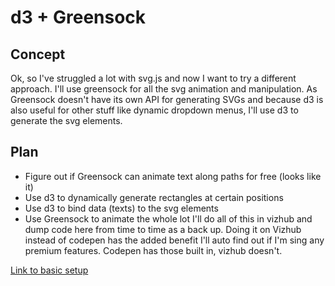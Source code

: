 # d3 + Greensock

## Concept
Ok, so I've struggled a lot with svg.js and now I want to try a different approach. I'll use greensock for all the svg animation and manipulation. As Greensock doesn't have its own API for generating SVGs and because d3 is also useful for other stuff like dynamic dropdown menus, I'll use d3 to generate the svg elements.

## Plan
- Figure out if Greensock can animate text along paths for free (looks like it)
- Use d3 to dynamically generate rectangles at certain positions
- Use d3 to bind data (texts) to the svg elements
- Use Greensock to animate the whole lot
I'll do all of this in vizhub and dump code here from time to time as a back up. Doing it on Vizhub instead of codepen has the added benefit I'll auto find out if I'm sing any premium features. Codepen has those built in, vizhub doesn't.

[Link to basic setup](https://vizhub.com/Razpudding/2e2ed0da09f1427696e53734e901bf47?edit=files&file=index.js)